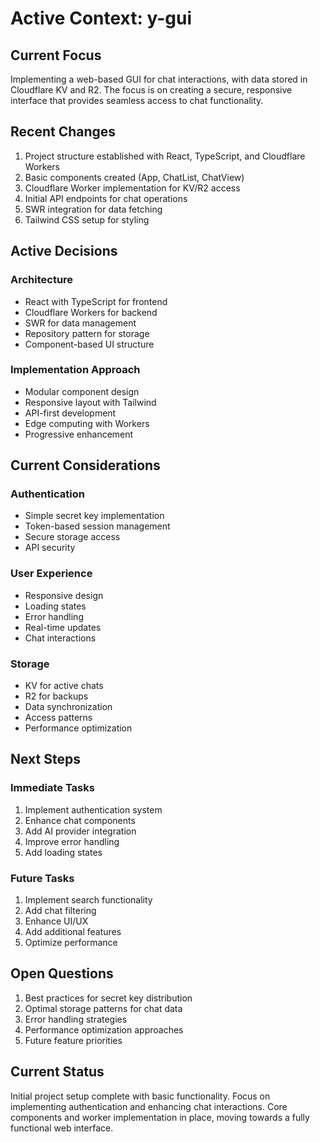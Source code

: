 # Active Context: y-gui

## Current Focus
Implementing a web-based GUI for chat interactions, with data stored in Cloudflare KV and R2. The focus is on creating a secure, responsive interface that provides seamless access to chat functionality.

## Recent Changes
1. Project structure established with React, TypeScript, and Cloudflare Workers
2. Basic components created (App, ChatList, ChatView)
3. Cloudflare Worker implementation for KV/R2 access
4. Initial API endpoints for chat operations
5. SWR integration for data fetching
6. Tailwind CSS setup for styling

## Active Decisions

### Architecture
- React with TypeScript for frontend
- Cloudflare Workers for backend
- SWR for data management
- Repository pattern for storage
- Component-based UI structure

### Implementation Approach
- Modular component design
- Responsive layout with Tailwind
- API-first development
- Edge computing with Workers
- Progressive enhancement

## Current Considerations

### Authentication
- Simple secret key implementation
- Token-based session management
- Secure storage access
- API security

### User Experience
- Responsive design
- Loading states
- Error handling
- Real-time updates
- Chat interactions

### Storage
- KV for active chats
- R2 for backups
- Data synchronization
- Access patterns
- Performance optimization

## Next Steps

### Immediate Tasks
1. Implement authentication system
2. Enhance chat components
3. Add AI provider integration
4. Improve error handling
5. Add loading states

### Future Tasks
1. Implement search functionality
2. Add chat filtering
3. Enhance UI/UX
4. Add additional features
5. Optimize performance

## Open Questions
1. Best practices for secret key distribution
2. Optimal storage patterns for chat data
3. Error handling strategies
4. Performance optimization approaches
5. Future feature priorities

## Current Status
Initial project setup complete with basic functionality. Focus on implementing authentication and enhancing chat interactions. Core components and worker implementation in place, moving towards a fully functional web interface.
